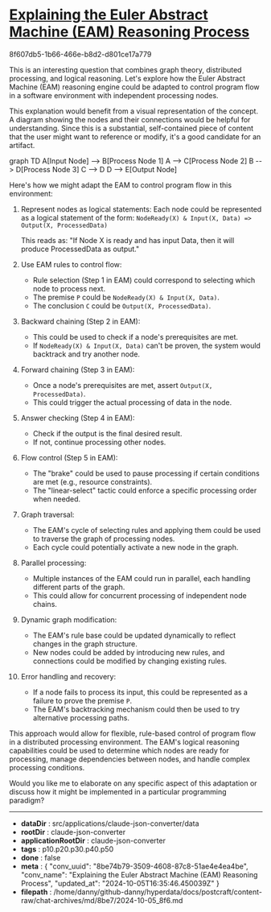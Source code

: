 # [Explaining the Euler Abstract Machine (EAM) Reasoning Process](https://claude.ai/chat/8be74b79-3509-4608-87c8-51ae4e4ea4be)

8f607db5-1b66-466e-b8d2-d801ce17a779

 This is an interesting question that combines graph theory, distributed processing, and logical reasoning. Let's explore how the Euler Abstract Machine (EAM) reasoning engine could be adapted to control program flow in a software environment with independent processing nodes.

<antThinking>This explanation would benefit from a visual representation of the concept. A diagram showing the nodes and their connections would be helpful for understanding. Since this is a substantial, self-contained piece of content that the user might want to reference or modify, it's a good candidate for an artifact.</antThinking>

<antArtifact identifier="processing-nodes-diagram" type="application/vnd.ant.mermaid" title="Graph of Processing Nodes">
graph TD
    A[Input Node] --> B[Process Node 1]
    A --> C[Process Node 2]
    B --> D[Process Node 3]
    C --> D
    D --> E[Output Node]
</antArtifact>

Here's how we might adapt the EAM to control program flow in this environment:

1. Represent nodes as logical statements:
   Each node could be represented as a logical statement of the form:
   `NodeReady(X) & Input(X, Data) => Output(X, ProcessedData)`
   
   This reads as: "If Node X is ready and has input Data, then it will produce ProcessedData as output."

2. Use EAM rules to control flow:
   - Rule selection (Step 1 in EAM) could correspond to selecting which node to process next.
   - The premise `P` could be `NodeReady(X) & Input(X, Data)`.
   - The conclusion `C` could be `Output(X, ProcessedData)`.

3. Backward chaining (Step 2 in EAM):
   - This could be used to check if a node's prerequisites are met.
   - If `NodeReady(X) & Input(X, Data)` can't be proven, the system would backtrack and try another node.

4. Forward chaining (Step 3 in EAM):
   - Once a node's prerequisites are met, assert `Output(X, ProcessedData)`.
   - This could trigger the actual processing of data in the node.

5. Answer checking (Step 4 in EAM):
   - Check if the output is the final desired result.
   - If not, continue processing other nodes.

6. Flow control (Step 5 in EAM):
   - The "brake" could be used to pause processing if certain conditions are met (e.g., resource constraints).
   - The "linear-select" tactic could enforce a specific processing order when needed.

7. Graph traversal:
   - The EAM's cycle of selecting rules and applying them could be used to traverse the graph of processing nodes.
   - Each cycle could potentially activate a new node in the graph.

8. Parallel processing:
   - Multiple instances of the EAM could run in parallel, each handling different parts of the graph.
   - This could allow for concurrent processing of independent node chains.

9. Dynamic graph modification:
   - The EAM's rule base could be updated dynamically to reflect changes in the graph structure.
   - New nodes could be added by introducing new rules, and connections could be modified by changing existing rules.

10. Error handling and recovery:
    - If a node fails to process its input, this could be represented as a failure to prove the premise `P`.
    - The EAM's backtracking mechanism could then be used to try alternative processing paths.

This approach would allow for flexible, rule-based control of program flow in a distributed processing environment. The EAM's logical reasoning capabilities could be used to determine which nodes are ready for processing, manage dependencies between nodes, and handle complex processing conditions.

Would you like me to elaborate on any specific aspect of this adaptation or discuss how it might be implemented in a particular programming paradigm?

---

* **dataDir** : src/applications/claude-json-converter/data
* **rootDir** : claude-json-converter
* **applicationRootDir** : claude-json-converter
* **tags** : p10.p20.p30.p40.p50
* **done** : false
* **meta** : {
  "conv_uuid": "8be74b79-3509-4608-87c8-51ae4e4ea4be",
  "conv_name": "Explaining the Euler Abstract Machine (EAM) Reasoning Process",
  "updated_at": "2024-10-05T16:35:46.450039Z"
}
* **filepath** : /home/danny/github-danny/hyperdata/docs/postcraft/content-raw/chat-archives/md/8be7/2024-10-05_8f6.md